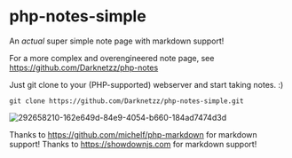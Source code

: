 # php-notes-simple
An *actual* super simple note page with markdown support!

For a more complex and overengineered note page, see https://github.com/Darknetzz/php-notes

Just git clone to your (PHP-supported) webserver and start taking notes. :)

```
git clone https://github.com/Darknetzz/php-notes-simple.git
```

![292658210-162e649d-84e9-4054-b660-184ad7474d3d](https://github.com/Darknetzz/php-notes-simple/assets/42413477/26e9dde9-7334-4cc1-93f2-4a8c994902e3)


Thanks to https://github.com/michelf/php-markdown for markdown support!
Thanks to https://showdownjs.com for markdown support!